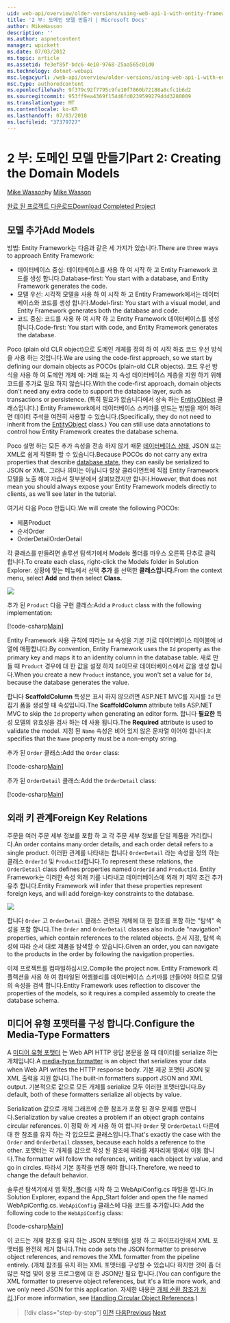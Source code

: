 ```yaml
---
uid: web-api/overview/older-versions/using-web-api-1-with-entity-framework-5/using-web-api-with-entity-framework-part-2
title: '2 부: 도메인 모델 만들기 | Microsoft Docs'
author: MikeWasson
description: ''
ms.author: aspnetcontent
manager: wpickett
ms.date: 07/03/2012
ms.topic: article
ms.assetid: fe3ef85f-bdc6-4e10-9768-25aa565c01d0
ms.technology: dotnet-webapi
msc.legacyurl: /web-api/overview/older-versions/using-web-api-1-with-entity-framework-5/using-web-api-with-entity-framework-part-2
msc.type: authoredcontent
ms.openlocfilehash: 9f379c92f7795c9fe10f7860b72188a8cfc1b6d2
ms.sourcegitcommit: 953ff9ea4369f154d6fd0239599279ddd3280009
ms.translationtype: MT
ms.contentlocale: ko-KR
ms.lasthandoff: 07/03/2018
ms.locfileid: "37379727"
---
```

<a name="part-2-creating-the-domain-models"></a><span data-ttu-id="bca4e-102">2 부: 도메인 모델 만들기</span><span class="sxs-lookup"><span data-stu-id="bca4e-102">Part 2: Creating the Domain Models</span></span>
====================
<span data-ttu-id="bca4e-103">[Mike Wasson](https://github.com/MikeWasson)</span><span class="sxs-lookup"><span data-stu-id="bca4e-103">by [Mike Wasson](https://github.com/MikeWasson)</span></span>

[<span data-ttu-id="bca4e-104">완료 된 프로젝트 다운로드</span><span class="sxs-lookup"><span data-stu-id="bca4e-104">Download Completed Project</span></span>](http://code.msdn.microsoft.com/ASP-NET-Web-API-with-afa30545)

## <a name="add-models"></a><span data-ttu-id="bca4e-105">모델 추가</span><span class="sxs-lookup"><span data-stu-id="bca4e-105">Add Models</span></span>

<span data-ttu-id="bca4e-106">방법: Entity Framework는 다음과 같은 세 가지가 있습니다.</span><span class="sxs-lookup"><span data-stu-id="bca4e-106">There are three ways to approach Entity Framework:</span></span>

- <span data-ttu-id="bca4e-107">데이터베이스 중심: 데이터베이스를 사용 하 여 시작 하 고 Entity Framework 코드를 생성 합니다.</span><span class="sxs-lookup"><span data-stu-id="bca4e-107">Database-first: You start with a database, and Entity Framework generates the code.</span></span>
- <span data-ttu-id="bca4e-108">모델 우선: 시각적 모델을 사용 하 여 시작 하 고 Entity Framework에서는 데이터베이스와 코드를 생성 합니다.</span><span class="sxs-lookup"><span data-stu-id="bca4e-108">Model-first: You start with a visual model, and Entity Framework generates both the database and code.</span></span>
- <span data-ttu-id="bca4e-109">코드 중심: 코드를 사용 하 여 시작 하 고 Entity Framework 데이터베이스를 생성 합니다.</span><span class="sxs-lookup"><span data-stu-id="bca4e-109">Code-first: You start with code, and Entity Framework generates the database.</span></span>

<span data-ttu-id="bca4e-110">Poco (plain old CLR object)으로 도메인 개체를 정의 하 여 시작 하죠 코드 우선 방식을 사용 하는 것입니다.</span><span class="sxs-lookup"><span data-stu-id="bca4e-110">We are using the code-first approach, so we start by defining our domain objects as POCOs (plain-old CLR objects).</span></span> <span data-ttu-id="bca4e-111">코드 우선 방식을 사용 하 여 도메인 개체 예: 거래 또는 지 속성 데이터베이스 계층을 지원 하기 위해 코드를 추가로 필요 하지 않습니다.</span><span class="sxs-lookup"><span data-stu-id="bca4e-111">With the code-first approach, domain objects don't need any extra code to support the database layer, such as transactions or persistence.</span></span> <span data-ttu-id="bca4e-112">(특히 필요가 없습니다에서 상속 하는 [EntityObject](https://msdn.microsoft.com/library/system.data.objects.dataclasses.entityobject.aspx) 클래스입니다.) Entity Framework에서 데이터베이스 스키마를 만드는 방법을 제어 하려면 데이터 주석을 여전히 사용할 수 있습니다.</span><span class="sxs-lookup"><span data-stu-id="bca4e-112">(Specifically, they do not need to inherit from the [EntityObject](https://msdn.microsoft.com/library/system.data.objects.dataclasses.entityobject.aspx) class.) You can still use data annotations to control how Entity Framework creates the database schema.</span></span>

<span data-ttu-id="bca4e-113">Poco 설명 하는 모든 추가 속성을 전송 하지 않기 때문 [데이터베이스 상태](https://msdn.microsoft.com/library/system.data.entitystate.aspx), JSON 또는 XML로 쉽게 직렬화 할 수 있습니다.</span><span class="sxs-lookup"><span data-stu-id="bca4e-113">Because POCOs do not carry any extra properties that describe [database state](https://msdn.microsoft.com/library/system.data.entitystate.aspx), they can easily be serialized to JSON or XML.</span></span> <span data-ttu-id="bca4e-114">그러나 의미는 아닙니다 항상 클라이언트에 직접 Entity Framework 모델을 노출 해야 자습서 뒷부분에서 살펴보겠지만 합니다.</span><span class="sxs-lookup"><span data-stu-id="bca4e-114">However, that does not mean you should always expose your Entity Framework models directly to clients, as we'll see later in the tutorial.</span></span>

<span data-ttu-id="bca4e-115">여기서 다음 Poco 만듭니다.</span><span class="sxs-lookup"><span data-stu-id="bca4e-115">We will create the following POCOs:</span></span>

- <span data-ttu-id="bca4e-116">제품</span><span class="sxs-lookup"><span data-stu-id="bca4e-116">Product</span></span>
- <span data-ttu-id="bca4e-117">순서</span><span class="sxs-lookup"><span data-stu-id="bca4e-117">Order</span></span>
- <span data-ttu-id="bca4e-118">OrderDetail</span><span class="sxs-lookup"><span data-stu-id="bca4e-118">OrderDetail</span></span>

<span data-ttu-id="bca4e-119">각 클래스를 만들려면 솔루션 탐색기에서 Models 폴더를 마우스 오른쪽 단추로 클릭 합니다.</span><span class="sxs-lookup"><span data-stu-id="bca4e-119">To create each class, right-click the Models folder in Solution Explorer.</span></span> <span data-ttu-id="bca4e-120">상황에 맞는 메뉴에서 선택 **추가** 를 선택한 **클래스입니다.**</span><span class="sxs-lookup"><span data-stu-id="bca4e-120">From the context menu, select **Add** and then select **Class.**</span></span>

![](using-web-api-with-entity-framework-part-2/_static/image1.png)

<span data-ttu-id="bca4e-121">추가 된 `Product` 다음 구현 클래스:</span><span class="sxs-lookup"><span data-stu-id="bca4e-121">Add a `Product` class with the following implementation:</span></span>

[!code-csharp[Main](using-web-api-with-entity-framework-part-2/samples/sample1.cs)]

<span data-ttu-id="bca4e-122">Entity Framework 사용 규칙에 따라는 `Id` 속성을 기본 키로 데이터베이스 테이블에 id 열에 매핑합니다.</span><span class="sxs-lookup"><span data-stu-id="bca4e-122">By convention, Entity Framework uses the `Id` property as the primary key and maps it to an identity column in the database table.</span></span> <span data-ttu-id="bca4e-123">새로 만들 때 `Product` 경우에 대 한 값을 설정 하지 `Id`이므로 데이터베이스에서 값을 생성 합니다.</span><span class="sxs-lookup"><span data-stu-id="bca4e-123">When you create a new `Product` instance, you won't set a value for `Id`, because the database generates the value.</span></span>

<span data-ttu-id="bca4e-124">합니다 **ScaffoldColumn** 특성은 표시 하지 않으려면 ASP.NET MVC를 지시를 `Id` 편집기 폼을 생성할 때 속성입니다.</span><span class="sxs-lookup"><span data-stu-id="bca4e-124">The **ScaffoldColumn** attribute tells ASP.NET MVC to skip the `Id` property when generating an editor form.</span></span> <span data-ttu-id="bca4e-125">합니다 **필요한** 특성 모델의 유효성을 검사 하는 데 사용 됩니다.</span><span class="sxs-lookup"><span data-stu-id="bca4e-125">The **Required** attribute is used to validate the model.</span></span> <span data-ttu-id="bca4e-126">지정 된 `Name` 속성은 비어 있지 않은 문자열 이어야 합니다.</span><span class="sxs-lookup"><span data-stu-id="bca4e-126">It specifies that the `Name` property must be a non-empty string.</span></span>

<span data-ttu-id="bca4e-127">추가 된 `Order` 클래스:</span><span class="sxs-lookup"><span data-stu-id="bca4e-127">Add the `Order` class:</span></span>

[!code-csharp[Main](using-web-api-with-entity-framework-part-2/samples/sample2.cs)]

<span data-ttu-id="bca4e-128">추가 된 `OrderDetail` 클래스:</span><span class="sxs-lookup"><span data-stu-id="bca4e-128">Add the `OrderDetail` class:</span></span>

[!code-csharp[Main](using-web-api-with-entity-framework-part-2/samples/sample3.cs)]

## <a name="foreign-key-relations"></a><span data-ttu-id="bca4e-129">외래 키 관계</span><span class="sxs-lookup"><span data-stu-id="bca4e-129">Foreign Key Relations</span></span>

<span data-ttu-id="bca4e-130">주문을 여러 주문 세부 정보를 포함 하 고 각 주문 세부 정보를 단일 제품을 가리킵니다.</span><span class="sxs-lookup"><span data-stu-id="bca4e-130">An order contains many order details, and each order detail refers to a single product.</span></span> <span data-ttu-id="bca4e-131">이러한 관계를 나타내는 합니다 `OrderDetail` 라는 속성을 정의 하는 클래스 `OrderId` 및 `ProductId`합니다.</span><span class="sxs-lookup"><span data-stu-id="bca4e-131">To represent these relations, the `OrderDetail` class defines properties named `OrderId` and `ProductId`.</span></span> <span data-ttu-id="bca4e-132">Entity Framework는 이러한 속성 외래 키를 나타내고 데이터베이스에 외래 키 제약 조건 추가 유추 합니다.</span><span class="sxs-lookup"><span data-stu-id="bca4e-132">Entity Framework will infer that these properties represent foreign keys, and will add foreign-key constraints to the database.</span></span>

![](using-web-api-with-entity-framework-part-2/_static/image2.png)

<span data-ttu-id="bca4e-133">합니다 `Order` 고 `OrderDetail` 클래스 관련된 개체에 대 한 참조를 포함 하는 "탐색" 속성을 포함 합니다.</span><span class="sxs-lookup"><span data-stu-id="bca4e-133">The `Order` and `OrderDetail` classes also include "navigation" properties, which contain references to the related objects.</span></span> <span data-ttu-id="bca4e-134">순서 지정, 탐색 속성에 따라 순서 대로 제품을 탐색할 수 있습니다.</span><span class="sxs-lookup"><span data-stu-id="bca4e-134">Given an order, you can navigate to the products in the order by following the navigation properties.</span></span>

<span data-ttu-id="bca4e-135">이제 프로젝트를 컴파일하십시오.</span><span class="sxs-lookup"><span data-stu-id="bca4e-135">Compile the project now.</span></span> <span data-ttu-id="bca4e-136">Entity Framework 리플렉션을 사용 하 여 컴파일된 어셈블리를 데이터베이스 스키마를 만들어야 하므로 모델의 속성을 검색 합니다.</span><span class="sxs-lookup"><span data-stu-id="bca4e-136">Entity Framework uses reflection to discover the properties of the models, so it requires a compiled assembly to create the database schema.</span></span>

## <a name="configure-the-media-type-formatters"></a><span data-ttu-id="bca4e-137">미디어 유형 포맷터를 구성 합니다.</span><span class="sxs-lookup"><span data-stu-id="bca4e-137">Configure the Media-Type Formatters</span></span>

<span data-ttu-id="bca4e-138">A [미디어 유형 포맷터](../../formats-and-model-binding/media-formatters.md) 는 Web API HTTP 응답 본문을 쓸 때 데이터를 serialize 하는 개체입니다.</span><span class="sxs-lookup"><span data-stu-id="bca4e-138">A [media-type formatter](../../formats-and-model-binding/media-formatters.md) is an object that serializes your data when Web API writes the HTTP response body.</span></span> <span data-ttu-id="bca4e-139">기본 제공 포맷터 JSON 및 XML 출력을 지원 합니다.</span><span class="sxs-lookup"><span data-stu-id="bca4e-139">The built-in formatters support JSON and XML output.</span></span> <span data-ttu-id="bca4e-140">기본적으로 값으로 모든 개체를 serialize 모두 이러한 포맷터입니다.</span><span class="sxs-lookup"><span data-stu-id="bca4e-140">By default, both of these formatters serialize all objects by value.</span></span>

<span data-ttu-id="bca4e-141">Serialization 값으로 개체 그래프에 순환 참조가 포함 된 경우 문제를 만듭니다.</span><span class="sxs-lookup"><span data-stu-id="bca4e-141">Serialization by value creates a problem if an object graph contains circular references.</span></span> <span data-ttu-id="bca4e-142">이 정확 하 게 사용 하 여 합니다 `Order` 및 `OrderDetail` 다른에 대 한 참조를 유지 하는 각 없으므로 클래스입니다.</span><span class="sxs-lookup"><span data-stu-id="bca4e-142">That's exactly the case with the `Order` and `OrderDetail` classes, because each holds a reference to the other.</span></span> <span data-ttu-id="bca4e-143">포맷터는 각 개체를 값으로 작성 된 참조에 따라를 제자리에 맴에서 이동 합니다.</span><span class="sxs-lookup"><span data-stu-id="bca4e-143">The formatter will follow the references, writing each object by value, and go in circles.</span></span> <span data-ttu-id="bca4e-144">따라서 기본 동작을 변경 해야 합니다.</span><span class="sxs-lookup"><span data-stu-id="bca4e-144">Therefore, we need to change the default behavior.</span></span>

<span data-ttu-id="bca4e-145">솔루션 탐색기에서 앱 확장\_폴더를 시작 하 고 WebApiConfig.cs 파일을 엽니다.</span><span class="sxs-lookup"><span data-stu-id="bca4e-145">In Solution Explorer, expand the App\_Start folder and open the file named WebApiConfig.cs.</span></span> <span data-ttu-id="bca4e-146">`WebApiConfig` 클래스에 다음 코드를 추가합니다.</span><span class="sxs-lookup"><span data-stu-id="bca4e-146">Add the following code to the `WebApiConfig` class:</span></span>

[!code-csharp[Main](using-web-api-with-entity-framework-part-2/samples/sample4.cs?highlight=11)]

<span data-ttu-id="bca4e-147">이 코드는 개체 참조를 유지 하는 JSON 포맷터를 설정 하 고 파이프라인에서 XML 포맷터를 완전히 제거 합니다.</span><span class="sxs-lookup"><span data-stu-id="bca4e-147">This code sets the JSON formatter to preserve object references, and removes the XML formatter from the pipeline entirely.</span></span> <span data-ttu-id="bca4e-148">(개체 참조를 유지 하는 XML 포맷터를 구성할 수 있습니다 하지만 것이 좀 더 많은 작업 및이 응용 프로그램에 대 한 JSON만 필요 합니다.</span><span class="sxs-lookup"><span data-stu-id="bca4e-148">(You can configure the XML formatter to preserve object references, but it's a little more work, and we only need JSON for this application.</span></span> <span data-ttu-id="bca4e-149">자세한 내용은 [개체 순환 참조가 처리](../../formats-and-model-binding/json-and-xml-serialization.md#handling_circular_object_references).)</span><span class="sxs-lookup"><span data-stu-id="bca4e-149">For more information, see [Handling Circular Object References](../../formats-and-model-binding/json-and-xml-serialization.md#handling_circular_object_references).)</span></span>

> [!div class="step-by-step"]
> <span data-ttu-id="bca4e-150">[이전](using-web-api-with-entity-framework-part-1.md)
> [다음](using-web-api-with-entity-framework-part-3.md)</span><span class="sxs-lookup"><span data-stu-id="bca4e-150">[Previous](using-web-api-with-entity-framework-part-1.md)
[Next](using-web-api-with-entity-framework-part-3.md)</span></span>
